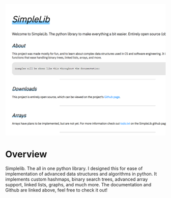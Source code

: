 ![](main.png)

# Overview

Simplelib. The all in one python library. I designed this for ease of implementation of advanced data structures and algorithms in python. It implements custom hashmaps, binary search trees, advanced array support, linked lists, graphs, and much more. The documentation and Github are linked above, feel free to check it out!
